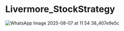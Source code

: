 # Livermore_StockStrategy

![WhatsApp Image 2025-08-07 at 11 54 38_407e9e5c](https://github.com/user-attachments/assets/efa73fc1-2370-4b49-a2b4-54f34c6d2daf)
